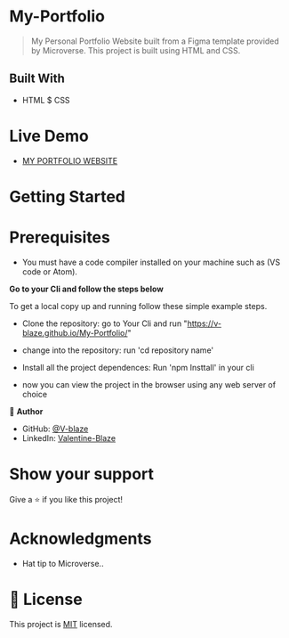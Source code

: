 # My-Portfolio



> My Personal Portfolio Website built from a Figma template provided by Microverse. This project is built using HTML and CSS.


## Built With

- HTML $ CSS

# Live Demo

- [MY PORTFOLIO WEBSITE](https://v-blaze.github.io/My-Portfolio/)


# Getting Started

# Prerequisites

- You must have a code compiler installed on your machine such as (VS code or Atom).

**Go to your Cli and follow the steps below**



To get a local copy up and running follow these simple example steps.

- Clone the repository: go to Your Cli and run "https://v-blaze.github.io/My-Portfolio/"

- change into the repository:  run 'cd repository name'

- Install all the project dependences: Run 'npm Insttall' in your cli

- now you can view the project in the browser using any web server of choice






👤 **Author**

- GitHub: [@V-blaze](https://github.com/v-blaze)
- LinkedIn: [Valentine-Blaze](https://www.linkedin.com/in/valentine-blaze/)

# Show your support

Give a ⭐️ if you like this project!

# Acknowledgments

- Hat tip to Microverse..


# 📝 License

This project is [MIT](./LICENSE) licensed.
